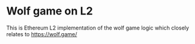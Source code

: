 # Wolf game on L2

This is Ethereum L2 implementation of the wolf game logic which closely relates to https://wolf.game/
